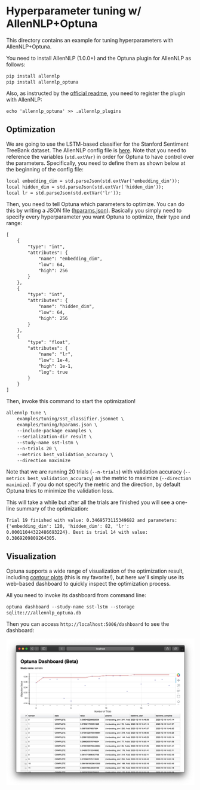 # Hyperparameter tuning w/ AllenNLP+Optuna

This directory contains an example for tuning hyperparameters with AllenNLP+Optuna.

You need to install AllenNLP (1.0.0+) and the Optuna plugin for AllenNLP as follows:

```
pip install allennlp
pip install allennlp_optuna
```

Also, as instructed by the [official readme](https://github.com/himkt/allennlp-optuna
), you need to register the plugin with AllenNLP:

```
echo 'allennlp_optuna' >> .allennlp_plugins
```

## Optimization

We are going to use the LSTM-based classifier for the Stanford Sentiment TreeBank dataset. The AllenNLP config file is [here](sst_classifier.jsonnet). Note that you need to reference the variables (`std.extVar`) in order for Optuna to have control over the parameters. Specifically, you need to define them as shown below at the beginning of the config file:

```
local embedding_dim = std.parseJson(std.extVar('embedding_dim'));
local hidden_dim = std.parseJson(std.extVar('hidden_dim'));
local lr = std.parseJson(std.extVar('lr'));
```

Then, you need to tell Optuna which parameters to optimize. You can do this by writing a JSON file ([hparams.json](hparams.json)). Basically you simply need to specify every hyperparameter you want Optuna to optimize, their type and range:

```
[
    {
        "type": "int",
        "attributes": {
            "name": "embedding_dim",
            "low": 64,
            "high": 256
        }
    },
    {
        "type": "int",
        "attributes": {
            "name": "hidden_dim",
            "low": 64,
            "high": 256
        }
    },
    {
        "type": "float",
        "attributes": {
            "name": "lr",
            "low": 1e-4,
            "high": 1e-1,
            "log": true
        }
    }
]
```

Then, invoke this command to start the optimization!

```
allennlp tune \
    examples/tuning/sst_classifier.jsonnet \
    examples/tuning/hparams.json \
    --include-package examples \
    --serialization-dir result \
    --study-name sst-lstm \
    --n-trials 20 \
    --metrics best_validation_accuracy \
    --direction maximize
```

Note that we are running 20 trials (`--n-trials`) with validation accuracy (`--metrics best_validation_accuracy`) as the metric to maximize (`--direction maximize`). If you do not specify the metric and the direction, by default Optuna tries to minimize the validation loss.

This will take a while but after all the trials are finished you will see a one-line summary of the optimization:

```
Trial 19 finished with value: 0.3469573115349682 and parameters: {'embedding_dim': 120, 'hidden_dim': 82, 'lr': 0.00011044322486693224}. Best is trial 14 with value: 0.3869209809264305.
```

## Visualization

Optuna supports a wide range of visualization of the optimization result, including [contour plots](https://optuna.readthedocs.io/en/stable/reference/visualization/generated/optuna.visualization.plot_contour.html#optuna.visualization.plot_contour) (this is my favorite!), but here we'll simply use its web-based dashboard to quickly inspect the optimization process.

All you need to invoke its dashboard from command line:

```
optuna dashboard --study-name sst-lstm --storage sqlite:///allennlp_optuna.db
```

Then you can access `http://localhost:5006/dashboard` to see the dashboard:

![](optuna-dashboard.png)
